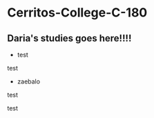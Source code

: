 # Cerritos-College-C-180

## Daria's studies goes here!!!!

* test 





test









* zaebalo


test

test


